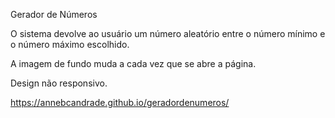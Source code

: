 Gerador de Números 

O sistema devolve ao usuário um número aleatório entre o número mínimo e o número máximo escolhido. 

A imagem de fundo muda a cada vez que se abre a página. 

Design não responsivo.

https://annebcandrade.github.io/geradordenumeros/
